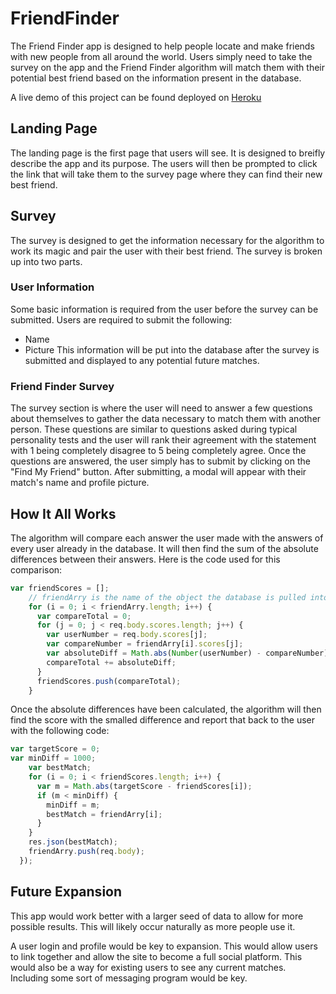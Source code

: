 # FriendFinder
The Friend Finder app is designed to help people locate and make friends with new people from all around the world. Users simply need to take the survey on the app and the Friend Finder algorithm will match them with their potential best friend based on the information present in the database.

A live demo of this project can be found deployed on [Heroku](https://agile-plateau-67726.herokuapp.com/)

## Landing Page
The landing page is the first page that users will see. It is designed to breifly describe the app and its purpose. The users will then be prompted to click the link that will take them to the survey page where they can find their new best friend.

## Survey
The survey is designed to get the information necessary for the algorithm to work its magic and pair the user with their best friend. The survey is broken up into two parts.

### User Information
Some basic information is required from the user before the survey can be submitted.
Users are required to submit the following:
* Name
* Picture
This information will be put into the database after the survey is submitted and displayed to any potential future matches.

### Friend Finder Survey
The survey section is where the user will need to answer a few questions about themselves to gather the data necessary to match them with another person. These questions are similar to questions asked during typical personality tests and the user will rank their agreement with the statement with 1 being completely disagree to 5 being completely agree.
Once the questions are answered, the user simply has to submit by clicking on the "Find My Friend" button. After submitting, a modal will appear with their match's name and profile picture.

## How It All Works
The algorithm will compare each answer the user made with the answers of every user already in the database. It will then find the sum of the absolute differences between their answers.
Here is the code used for this comparison:
```javascript
var friendScores = [];
    // friendArry is the name of the object the database is pulled into.
    for (i = 0; i < friendArry.length; i++) {
      var compareTotal = 0;
      for (j = 0; j < req.body.scores.length; j++) {
        var userNumber = req.body.scores[j];
        var compareNumber = friendArry[i].scores[j];
        var absoluteDiff = Math.abs(Number(userNumber) - compareNumber);
        compareTotal += absoluteDiff;
      }
      friendScores.push(compareTotal);
    }
```
Once the absolute differences have been calculated, the algorithm will then find the score with the smalled difference and report that back to the user with the following code:
```javascript
var targetScore = 0;
var minDiff = 1000;
    var bestMatch;
    for (i = 0; i < friendScores.length; i++) {
      var m = Math.abs(targetScore - friendScores[i]);
      if (m < minDiff) {
        minDiff = m;
        bestMatch = friendArry[i];
      }
    }
    res.json(bestMatch);
    friendArry.push(req.body);
  });
```

## Future Expansion
This app would work better with a larger seed of data to allow for more possible results. This will likely occur naturally as more people use it.

A user login and profile would be key to expansion. This would allow users to link together and allow the site to become a full social platform. This would also be a way for existing users to see any current matches. Including some sort of messaging program would be key.
